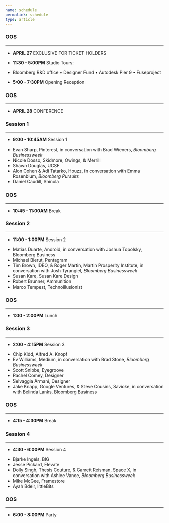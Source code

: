 ```yaml
---
name: schedule
permalink: schedule
type: article
---
```


### OOS
- - - 

+ **APRIL 27** EXCLUSIVE FOR TICKET HOLDERS

+ **11:30 - 5:00PM** Studio Tours: 
* Bloomberg R&D office • Designer Fund • Autodesk Pier 9 • Fuseproject 

+ **5:00 - 7:30PM** Opening Reception

### OOS
- - - 
  
  

+ **APRIL 28** CONFERENCE 

### Session 1
- - - 

+ **9:00 - 10:45AM** Session 1
* Evan Sharp, Pinterest, in conversation with Brad Wieners, _Bloomberg Businessweek_
* Nicole Dosso, Skidmore, Owings, & Merrill
* Shawn Douglas, UCSF
* Alon Cohen & Adi Tatarko, Houzz, in conversation with Emma Rosenblum, _Bloomberg Pursuits_
* Daniel Caudill, Shinola

### OOS
_ _ _

+ **10:45 - 11:00AM** Break


### Session 2
- - - 

+ **11:00 - 1:00PM** Session 2
* Matias Duarte, Android, in conversation with Joshua Topolsky, Bloomberg Business
* Michael Bierut, Pentagram
* Tim Brown, IDEO, & Roger Martin, Martin Prosperity Institute, in conversation with Josh Tyrangiel, _Bloomberg Businessweek_
* Susan Kare, Susan Kare Design
* Robert Brunner, Ammunition
* Marco Tempest, Technoillusionist


### OOS
- - - 

+ **1:00 - 2:00PM** Lunch


### Session 3
- - - 

+ **2:00 - 4:15PM** Session 3
* Chip Kidd, Alfred A. Knopf
* Ev Williams, Medium, in conversation with Brad Stone, _Bloomberg Businessweek_
* Scott Snibbe, Eyegroove
* Rachel Comey, Designer
* Selvaggia Armani, Designer
* Jake Knapp, Google Ventures, & Steve Cousins, Savioke, in conversation with Belinda Lanks, Bloomberg Business


### OOS
- - - 

+ **4:15 - 4:30PM** Break


### Session 4
- - - 

+ **4:30 - 6:00PM** Session 4
* Bjarke Ingels, BIG
* Jesse Pickard, Elevate
* Dolly Singh, Thesis Couture, & Garrett Reisman, Space X, in conversation with Ashlee Vance, _Bloomberg Businessweek_
* Mike McGee, Framestore
* Ayah Bdeir, littleBits

### OOS
- - - 

+ **6:00 - 8:00PM** Party
